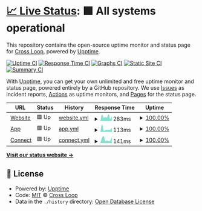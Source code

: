 # [📈 Live Status](https://cross-loop.github.io/status): <!--live status--> **🟩 All systems operational**

This repository contains the open-source uptime monitor and status page for [Cross Loop](https://cross-loop.io), powered by [Upptime](https://github.com/upptime/upptime).

[![Uptime CI](https://github.com/cross-loop/status/workflows/Uptime%20CI/badge.svg)](https://github.com/cross-loop/status/actions?query=workflow%3A%22Uptime+CI%22)
[![Response Time CI](https://github.com/cross-loop/status/workflows/Response%20Time%20CI/badge.svg)](https://github.com/cross-loop/status/actions?query=workflow%3A%22Response+Time+CI%22)
[![Graphs CI](https://github.com/cross-loop/status/workflows/Graphs%20CI/badge.svg)](https://github.com/cross-loop/status/actions?query=workflow%3A%22Graphs+CI%22)
[![Static Site CI](https://github.com/cross-loop/status/workflows/Static%20Site%20CI/badge.svg)](https://github.com/cross-loop/status/actions?query=workflow%3A%22Static+Site+CI%22)
[![Summary CI](https://github.com/cross-loop/status/workflows/Summary%20CI/badge.svg)](https://github.com/cross-loop/status/actions?query=workflow%3A%22Summary+CI%22)

With [Upptime](https://upptime.js.org), you can get your own unlimited and free uptime monitor and status page, powered entirely by a GitHub repository. We use [Issues](https://github.com/cross-loop/status/issues) as incident reports, [Actions](https://github.com/cross-loop/status/actions) as uptime monitors, and [Pages](https://cross-loop.github.io/status) for the status page.

<!--start: status pages-->
<!-- This summary is generated by Upptime (https://github.com/upptime/upptime) -->
<!-- Do not edit this manually, your changes will be overwritten -->
<!-- prettier-ignore -->
| URL | Status | History | Response Time | Uptime |
| --- | ------ | ------- | ------------- | ------ |
| <img alt="" src="https://icons.duckduckgo.com/ip3/cross-loop.io.ico" height="13"> [Website](http://cross-loop.io) | 🟩 Up | [website.yml](https://github.com/cross-loop/status/commits/HEAD/history/website.yml) | <details><summary><img alt="Response time graph" src="./graphs/website/response-time-week.png" height="20"> 283ms</summary><br><a href="https://cross-loop.github.io/status/history/website"><img alt="Response time 309" src="https://img.shields.io/endpoint?url=https%3A%2F%2Fraw.githubusercontent.com%2Fcross-loop%2Fstatus%2FHEAD%2Fapi%2Fwebsite%2Fresponse-time.json"></a><br><a href="https://cross-loop.github.io/status/history/website"><img alt="24-hour response time 171" src="https://img.shields.io/endpoint?url=https%3A%2F%2Fraw.githubusercontent.com%2Fcross-loop%2Fstatus%2FHEAD%2Fapi%2Fwebsite%2Fresponse-time-day.json"></a><br><a href="https://cross-loop.github.io/status/history/website"><img alt="7-day response time 283" src="https://img.shields.io/endpoint?url=https%3A%2F%2Fraw.githubusercontent.com%2Fcross-loop%2Fstatus%2FHEAD%2Fapi%2Fwebsite%2Fresponse-time-week.json"></a><br><a href="https://cross-loop.github.io/status/history/website"><img alt="30-day response time 296" src="https://img.shields.io/endpoint?url=https%3A%2F%2Fraw.githubusercontent.com%2Fcross-loop%2Fstatus%2FHEAD%2Fapi%2Fwebsite%2Fresponse-time-month.json"></a><br><a href="https://cross-loop.github.io/status/history/website"><img alt="1-year response time 309" src="https://img.shields.io/endpoint?url=https%3A%2F%2Fraw.githubusercontent.com%2Fcross-loop%2Fstatus%2FHEAD%2Fapi%2Fwebsite%2Fresponse-time-year.json"></a></details> | <details><summary><a href="https://cross-loop.github.io/status/history/website">100.00%</a></summary><a href="https://cross-loop.github.io/status/history/website"><img alt="All-time uptime 100.00%" src="https://img.shields.io/endpoint?url=https%3A%2F%2Fraw.githubusercontent.com%2Fcross-loop%2Fstatus%2FHEAD%2Fapi%2Fwebsite%2Fuptime.json"></a><br><a href="https://cross-loop.github.io/status/history/website"><img alt="24-hour uptime 100.00%" src="https://img.shields.io/endpoint?url=https%3A%2F%2Fraw.githubusercontent.com%2Fcross-loop%2Fstatus%2FHEAD%2Fapi%2Fwebsite%2Fuptime-day.json"></a><br><a href="https://cross-loop.github.io/status/history/website"><img alt="7-day uptime 100.00%" src="https://img.shields.io/endpoint?url=https%3A%2F%2Fraw.githubusercontent.com%2Fcross-loop%2Fstatus%2FHEAD%2Fapi%2Fwebsite%2Fuptime-week.json"></a><br><a href="https://cross-loop.github.io/status/history/website"><img alt="30-day uptime 100.00%" src="https://img.shields.io/endpoint?url=https%3A%2F%2Fraw.githubusercontent.com%2Fcross-loop%2Fstatus%2FHEAD%2Fapi%2Fwebsite%2Fuptime-month.json"></a><br><a href="https://cross-loop.github.io/status/history/website"><img alt="1-year uptime 100.00%" src="https://img.shields.io/endpoint?url=https%3A%2F%2Fraw.githubusercontent.com%2Fcross-loop%2Fstatus%2FHEAD%2Fapi%2Fwebsite%2Fuptime-year.json"></a></details>
| <img alt="" src="https://icons.duckduckgo.com/ip3/app.cross-loop.io.ico" height="13"> [App](https://app.cross-loop.io) | 🟩 Up | [app.yml](https://github.com/cross-loop/status/commits/HEAD/history/app.yml) | <details><summary><img alt="Response time graph" src="./graphs/app/response-time-week.png" height="20"> 113ms</summary><br><a href="https://cross-loop.github.io/status/history/app"><img alt="Response time 172" src="https://img.shields.io/endpoint?url=https%3A%2F%2Fraw.githubusercontent.com%2Fcross-loop%2Fstatus%2FHEAD%2Fapi%2Fapp%2Fresponse-time.json"></a><br><a href="https://cross-loop.github.io/status/history/app"><img alt="24-hour response time 67" src="https://img.shields.io/endpoint?url=https%3A%2F%2Fraw.githubusercontent.com%2Fcross-loop%2Fstatus%2FHEAD%2Fapi%2Fapp%2Fresponse-time-day.json"></a><br><a href="https://cross-loop.github.io/status/history/app"><img alt="7-day response time 113" src="https://img.shields.io/endpoint?url=https%3A%2F%2Fraw.githubusercontent.com%2Fcross-loop%2Fstatus%2FHEAD%2Fapi%2Fapp%2Fresponse-time-week.json"></a><br><a href="https://cross-loop.github.io/status/history/app"><img alt="30-day response time 168" src="https://img.shields.io/endpoint?url=https%3A%2F%2Fraw.githubusercontent.com%2Fcross-loop%2Fstatus%2FHEAD%2Fapi%2Fapp%2Fresponse-time-month.json"></a><br><a href="https://cross-loop.github.io/status/history/app"><img alt="1-year response time 172" src="https://img.shields.io/endpoint?url=https%3A%2F%2Fraw.githubusercontent.com%2Fcross-loop%2Fstatus%2FHEAD%2Fapi%2Fapp%2Fresponse-time-year.json"></a></details> | <details><summary><a href="https://cross-loop.github.io/status/history/app">100.00%</a></summary><a href="https://cross-loop.github.io/status/history/app"><img alt="All-time uptime 100.00%" src="https://img.shields.io/endpoint?url=https%3A%2F%2Fraw.githubusercontent.com%2Fcross-loop%2Fstatus%2FHEAD%2Fapi%2Fapp%2Fuptime.json"></a><br><a href="https://cross-loop.github.io/status/history/app"><img alt="24-hour uptime 100.00%" src="https://img.shields.io/endpoint?url=https%3A%2F%2Fraw.githubusercontent.com%2Fcross-loop%2Fstatus%2FHEAD%2Fapi%2Fapp%2Fuptime-day.json"></a><br><a href="https://cross-loop.github.io/status/history/app"><img alt="7-day uptime 100.00%" src="https://img.shields.io/endpoint?url=https%3A%2F%2Fraw.githubusercontent.com%2Fcross-loop%2Fstatus%2FHEAD%2Fapi%2Fapp%2Fuptime-week.json"></a><br><a href="https://cross-loop.github.io/status/history/app"><img alt="30-day uptime 100.00%" src="https://img.shields.io/endpoint?url=https%3A%2F%2Fraw.githubusercontent.com%2Fcross-loop%2Fstatus%2FHEAD%2Fapi%2Fapp%2Fuptime-month.json"></a><br><a href="https://cross-loop.github.io/status/history/app"><img alt="1-year uptime 100.00%" src="https://img.shields.io/endpoint?url=https%3A%2F%2Fraw.githubusercontent.com%2Fcross-loop%2Fstatus%2FHEAD%2Fapi%2Fapp%2Fuptime-year.json"></a></details>
| <img alt="" src="https://icons.duckduckgo.com/ip3/connect.cross-loop.io.ico" height="13"> [Connect](https://connect.cross-loop.io/v1/default/action) | 🟩 Up | [connect.yml](https://github.com/cross-loop/status/commits/HEAD/history/connect.yml) | <details><summary><img alt="Response time graph" src="./graphs/connect/response-time-week.png" height="20"> 141ms</summary><br><a href="https://cross-loop.github.io/status/history/connect"><img alt="Response time 220" src="https://img.shields.io/endpoint?url=https%3A%2F%2Fraw.githubusercontent.com%2Fcross-loop%2Fstatus%2FHEAD%2Fapi%2Fconnect%2Fresponse-time.json"></a><br><a href="https://cross-loop.github.io/status/history/connect"><img alt="24-hour response time 112" src="https://img.shields.io/endpoint?url=https%3A%2F%2Fraw.githubusercontent.com%2Fcross-loop%2Fstatus%2FHEAD%2Fapi%2Fconnect%2Fresponse-time-day.json"></a><br><a href="https://cross-loop.github.io/status/history/connect"><img alt="7-day response time 141" src="https://img.shields.io/endpoint?url=https%3A%2F%2Fraw.githubusercontent.com%2Fcross-loop%2Fstatus%2FHEAD%2Fapi%2Fconnect%2Fresponse-time-week.json"></a><br><a href="https://cross-loop.github.io/status/history/connect"><img alt="30-day response time 171" src="https://img.shields.io/endpoint?url=https%3A%2F%2Fraw.githubusercontent.com%2Fcross-loop%2Fstatus%2FHEAD%2Fapi%2Fconnect%2Fresponse-time-month.json"></a><br><a href="https://cross-loop.github.io/status/history/connect"><img alt="1-year response time 220" src="https://img.shields.io/endpoint?url=https%3A%2F%2Fraw.githubusercontent.com%2Fcross-loop%2Fstatus%2FHEAD%2Fapi%2Fconnect%2Fresponse-time-year.json"></a></details> | <details><summary><a href="https://cross-loop.github.io/status/history/connect">100.00%</a></summary><a href="https://cross-loop.github.io/status/history/connect"><img alt="All-time uptime 99.92%" src="https://img.shields.io/endpoint?url=https%3A%2F%2Fraw.githubusercontent.com%2Fcross-loop%2Fstatus%2FHEAD%2Fapi%2Fconnect%2Fuptime.json"></a><br><a href="https://cross-loop.github.io/status/history/connect"><img alt="24-hour uptime 100.00%" src="https://img.shields.io/endpoint?url=https%3A%2F%2Fraw.githubusercontent.com%2Fcross-loop%2Fstatus%2FHEAD%2Fapi%2Fconnect%2Fuptime-day.json"></a><br><a href="https://cross-loop.github.io/status/history/connect"><img alt="7-day uptime 100.00%" src="https://img.shields.io/endpoint?url=https%3A%2F%2Fraw.githubusercontent.com%2Fcross-loop%2Fstatus%2FHEAD%2Fapi%2Fconnect%2Fuptime-week.json"></a><br><a href="https://cross-loop.github.io/status/history/connect"><img alt="30-day uptime 100.00%" src="https://img.shields.io/endpoint?url=https%3A%2F%2Fraw.githubusercontent.com%2Fcross-loop%2Fstatus%2FHEAD%2Fapi%2Fconnect%2Fuptime-month.json"></a><br><a href="https://cross-loop.github.io/status/history/connect"><img alt="1-year uptime 99.92%" src="https://img.shields.io/endpoint?url=https%3A%2F%2Fraw.githubusercontent.com%2Fcross-loop%2Fstatus%2FHEAD%2Fapi%2Fconnect%2Fuptime-year.json"></a></details>

<!--end: status pages-->

[**Visit our status website →**](https://cross-loop.github.io/status)

## 📄 License

- Powered by: [Upptime](https://github.com/upptime/upptime)
- Code: [MIT](./LICENSE) © [Cross Loop](https://cross-loop.io)
- Data in the `./history` directory: [Open Database License](https://opendatacommons.org/licenses/odbl/1-0/)
